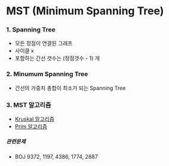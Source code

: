 ﻿# MST (Minimum Spanning Tree)


### 1. Spanning Tree
- 모든 정점이 연결된 그래프
- 사이클 x
- 포함하는 간선 갯수는 (정점갯수 - 1) 개

### 2. Minumum Spanning Tree
- 간선의 가중치 총합이 최소가 되는 Spanning Tree

### 3. MST 알고리즘
- [Kruskal 알고리즘](./Kruskal.md)
- [Prim 알고리즘](./Prim.md)

##### 관련문제
- BOJ 9372, 1197, 4386, 1774, 2887
